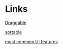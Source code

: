 # Links
[Draggable](https://sortablejs.github.io/Vue.Draggable/#/two-lists)

[sortable](http://sortablejs.github.io/Sortable/#simple-list)

[most common UI features](https://vuetensils.stegosource.com/Introduction.html#naked-components)


